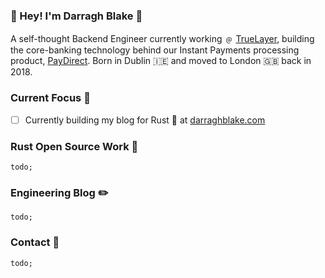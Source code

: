 ### 👋 Hey! I'm Darragh Blake 👋
A self-thought Backend Engineer currently working ﹫ [TrueLayer](https://truelayer.com/), building the core-banking technology behind our Instant Payments processing product, [PayDirect](https://truelayer.com/paydirect). Born in Dublin 🇮🇪 and moved to London 🇬🇧 back in 2018.

### Current Focus 🧘
- [ ] Currently building my blog for Rust 🦀 at [darraghblake.com](http://darraghblake.com)

### Rust Open Source Work 🦀
```
todo;
```

### Engineering Blog ✏️
```
todo;
```

### Contact 🤙
```
todo;
```
